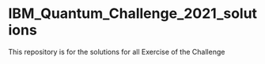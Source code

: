 # IBM_Quantum_Challenge_2021_solutions
This repository is for the solutions for all Exercise of the Challenge
